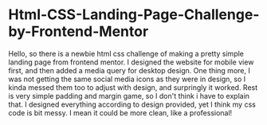 # Html-CSS-Landing-Page-Challenge-by-Frontend-Mentor

Hello, so there is a newbie html css challenge of making a pretty simple landing page from frontend mentor. I designed the website for mobile view first, and then added a media query for desktop design.
One thing more, I was not getting the same social media icons as they were in design, so I kinda messed them too to adjust with design, and surpringly it worked.
Rest is very simple padding and margin game, so I don't think i have to explain that.
I designed everything according to design provided, yet I think my css code is bit messy. 
I mean it could be more clean, like a professional!

